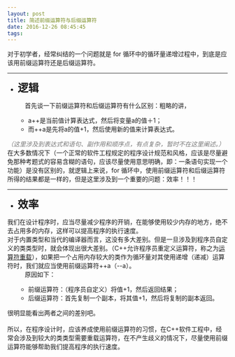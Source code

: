```yaml
---
layout: post
title: 简述前缀运算符与后缀运算符
date: 2016-12-26 08:45:45
tags:
---
```



<span></span>
<div><span>对于初学者，经常纠结的一个问题就是 for 循环中的循环量递增过程中，到底是应该用前缀运算符还是后缀运算符。</span></div>
<hr>
<ul>
<li><span><strong><span style="font-size:24px">逻辑</span></strong></span></li></ul>
<div style="margin-left:40px">首先谈一下前缀运算符和后缀运算符有什么区别：粗略的讲，</div>
<ul>
<li style="list-style:none; display:inline">
<ul>
<li>a&#43;&#43;是当前&#20540;计算表达式，然后将变量a的&#20540;＋1；</li><li>而&#43;&#43;a是先将a的&#20540;&#43;1，然后使用新的&#20540;来计算表达式。</li></ul>
</li></ul>
<span style="color:#797979"><em>（这里涉及到表达式和语句、副作用和顺序点，有点复杂，暂时不在这里阐述。）</em></span>
<div>在大多数情况下（一个正常的软件工程规定的程序设计规范和风&#26684;，应该是尽量避免那种考题式的容易含糊的语句，应该尽量使用意思明确，即：一条语句实现一个功能）是没有区别的，就逻辑上来说，for 循环中，使用前缀运算符和后缀运算符所得的结果都是一样的，但是这里涉及到一个重要的问题：效率！！！</div>
<hr>
<ul>
<li><span style="font-size:24px"><strong>效率</strong></span></li></ul>
<div>我们在设计程序时，应当尽量减少程序的开销，在能够使用较少内存的地方，绝不去占用多的内存，这样可以提高程序的执行速度。</div>
<div>对于内置类型和当代的编译器而言，这没有多大差别。但是一旦涉及到程序员自定义的类类型时，就会体现出很大差别。（C&#43;&#43;允许程序员重定义运算符，称之为<u>运算符重载</u>），如果把一个占用内存较大的类作为循环量对其使用递增（递减）运算符时，我们就应当使用前缀运算符&#43;&#43;a（--a）。</div>
<div style="margin-left:40px">原因如下：</div>
<ul>
<li style="list-style:none; display:inline">
<ul>
<li>前缀运算符：（程序员自定义）将&#20540;&#43;1，然后返回结果；</li><li>后缀运算符：首先复制一个副本，将其&#20540;&#43;1，然后将复制的副本返回。</li></ul>
</li></ul>
<div>很明显能看出两者之间的差别吧。</div>
<div><br>
</div>
<div>所以，在程序设计时，<span style="">应该养成使用前缀运算符的习惯</span>，在C&#43;&#43;软件工程中，经常会涉及到较大的类类型需要重载运算符，在不产生歧义的情况下，尽量使用前缀运算符能够帮助我们提高程序的执行速度。</div>
